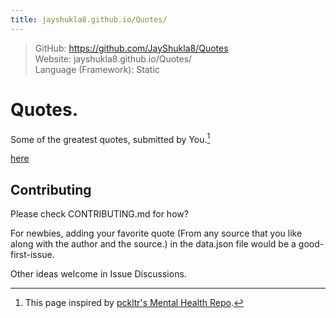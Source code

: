 ```yaml
---
title: jayshukla8.github.io/Quotes/
---
```


> GitHub: https://github.com/JayShukla8/Quotes <br/>
> Website: jayshukla8.github.io/Quotes/ <br/>
> Language (Framework): Static

# Quotes.
Some of the greatest quotes, submitted by You.[^1]

[here](https://jayshukla8.github.io/Quotes/)

## Contributing
Please check CONTRIBUTING.md for how?

For newbies, adding your favorite quote (From any source that you like along with the author and the source.) in the data.json file would be a good-first-issue. 

Other ideas welcome in Issue Discussions.


[^1]: This page inspired by [pckltr's Mental Health Repo](https://github.com/pckltr/mental-health).